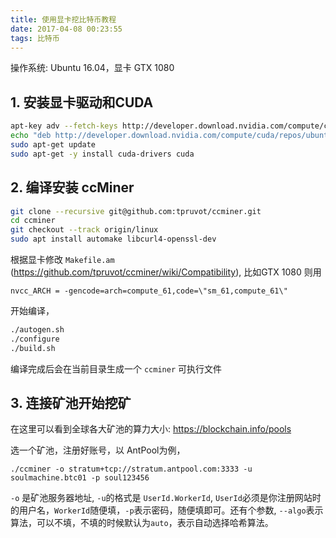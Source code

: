 ```yaml
---
title: 使用显卡挖比特币教程
date: 2017-04-08 00:23:55
tags: 比特币
---
```

操作系统: Ubuntu 16.04，显卡 GTX 1080

## 1. 安装显卡驱动和CUDA

```bash
apt-key adv --fetch-keys http://developer.download.nvidia.com/compute/cuda/repos/ubuntu1604/x86_64/7fa2af80.pub
echo "deb http://developer.download.nvidia.com/compute/cuda/repos/ubuntu1604/x86_64 /" | sudo tee /etc/apt/sources.list.d/cuda.list
sudo apt-get update
sudo apt-get -y install cuda-drivers cuda
```

## 2. 编译安装 ccMiner

```bash
git clone --recursive git@github.com:tpruvot/ccminer.git
cd ccminer
git checkout --track origin/linux
sudo apt install automake libcurl4-openssl-dev
```

根据显卡修改 `Makefile.am` (<https://github.com/tpruvot/ccminer/wiki/Compatibility>), 比如GTX 1080 则用

    nvcc_ARCH = -gencode=arch=compute_61,code=\"sm_61,compute_61\"

开始编译，

```bash
./autogen.sh
./configure
./build.sh
```

编译完成后会在当前目录生成一个 `ccminer` 可执行文件

<!-- more -->

## 3. 连接矿池开始挖矿

在这里可以看到全球各大矿池的算力大小: <https://blockchain.info/pools>

选一个矿池，注册好账号，以 AntPool为例，

    ./ccminer -o stratum+tcp://stratum.antpool.com:3333 -u soulmachine.btc01 -p soul123456

`-o` 是矿池服务器地址, `-u`的格式是 `UserId.WorkerId`, `UserId`必须是你注册网站时的用户名，`WorkerId`随便填，`-p`表示密码，随便填即可。还有个参数, `--algo`表示算法，可以不填，不填的时候默认为`auto`，表示自动选择哈希算法。
